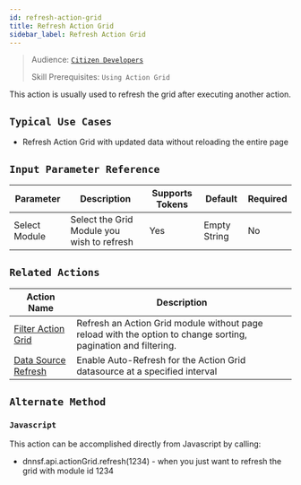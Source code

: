 ```yaml
---
id: refresh-action-grid
title: Refresh Action Grid
sidebar_label: Refresh Action Grid
---
```


> Audience: [`Citizen Developers`](/audience.md#citizen-developers)
>
> Skill Prerequisites: `Using Action Grid`

This action is usually used to refresh the grid after executing another action.

## `Typical Use Cases`

- Refresh Action Grid with updated data without reloading the entire page


## `Input Parameter Reference`

| Parameter | Description | Supports Tokens | Default | Required |
| -- | -- | -- | -- | -- |
| Select Module | Select the Grid Module you wish to refresh| Yes | Empty String | No |


## `Related Actions`

| Action Name | Description|
|-------------|------------|
| [Filter Action Grid](actions/filter-action-grid.md) | Refresh an Action Grid module without page reload with the option to change sorting, pagination and filtering. |
| [Data Source Refresh](actions/datasource-refresh.md) | Enable Auto-Refresh for the Action Grid datasource at a specified interval |

## `Alternate Method`

### `Javascript`
  
This action can be accomplished directly from Javascript by calling:

- dnnsf.api.actionGrid.refresh(1234) - when you just want to refresh the grid with module id 1234
  

